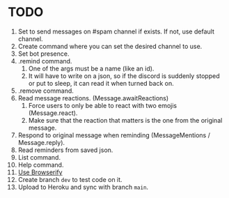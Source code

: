 # TODO
1. Set to send messages on #spam channel if exists. If not, use default channel.
2. Create command where you can set the desired channel to use.
3. Set bot presence.
4. .remind command.
   1. One of the args must be a name (like an id).
   2. It will have to write on a json, so if the discord is suddenly stopped or put to sleep, it can read it when turned back on.
5. .remove command.
7. Read message reactions. (Message.awaitReactions)
   1. Force users to only be able to react with two emojis (Message.react).
   2. Make sure that the reaction that matters is the one from the original message.
8. Respond to original message when reminding (MessageMentions / Message.reply).
9.  Read reminders from saved json.
10. List command.
11. Help command.
12. [Use Browserify](https://www.typescriptlang.org/docs/handbook/gulp.html#browserify)
13. Create branch `dev` to test code on it.
14. Upload to Heroku and sync with branch `main`.
